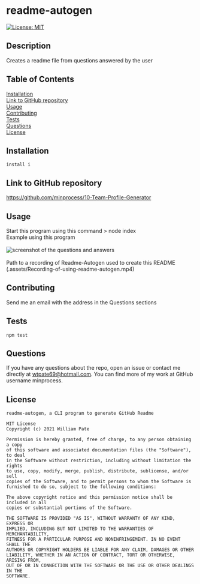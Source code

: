 
# readme-autogen
[![License: MIT](https://img.shields.io/badge/License-MIT-yellow.svg)](https://opensource.org/licenses/MIT)
## Description
Creates a readme file from questions answered by the user
## Table of Contents
[Installation](#installation)<br>
[Link to GitHub repository](#link-to-github-repository)<br>
[Usage](#usage)<br>
[Contributing](#contributing)<br>
[Tests](#tests)<br>
[Questions](#questions)<br>
[License](#license)
## Installation
```install i```
## Link to GitHub repository
https://github.com/minprocess/10-Team-Profile-Generator
## Usage
Start this program using this command > node index<br>
Example using this program<br><br>
![screenshot of the questions and answers](./assets/screenshot.png)<br>
<br>
Path to a recording of Readme-Autogen used to create this README
(.assets/Recording-of-using-readme-autogen.mp4)<br>

## Contributing
Send me an email with the address in the Questions sections
## Tests
```npm test```
## Questions
If you have any questions about the repo, open an issue or contact me directly at wtpate69@hotmail.com. You can find more of my work at GitHub username minprocess.
## License
    readme-autogen, a CLI program to generate GitHub Readme

    MIT License
    Copyright (c) 2021 William Pate
    
    Permission is hereby granted, free of charge, to any person obtaining a copy
    of this software and associated documentation files (the "Software"), to deal
    in the Software without restriction, including without limitation the rights
    to use, copy, modify, merge, publish, distribute, sublicense, and/or sell
    copies of the Software, and to permit persons to whom the Software is
    furnished to do so, subject to the following conditions:
    
    The above copyright notice and this permission notice shall be included in all
    copies or substantial portions of the Software.
    
    THE SOFTWARE IS PROVIDED "AS IS", WITHOUT WARRANTY OF ANY KIND, EXPRESS OR
    IMPLIED, INCLUDING BUT NOT LIMITED TO THE WARRANTIES OF MERCHANTABILITY,
    FITNESS FOR A PARTICULAR PURPOSE AND NONINFRINGEMENT. IN NO EVENT SHALL THE
    AUTHORS OR COPYRIGHT HOLDERS BE LIABLE FOR ANY CLAIM, DAMAGES OR OTHER
    LIABILITY, WHETHER IN AN ACTION OF CONTRACT, TORT OR OTHERWISE, ARISING FROM,
    OUT OF OR IN CONNECTION WITH THE SOFTWARE OR THE USE OR OTHER DEALINGS IN THE
    SOFTWARE.
